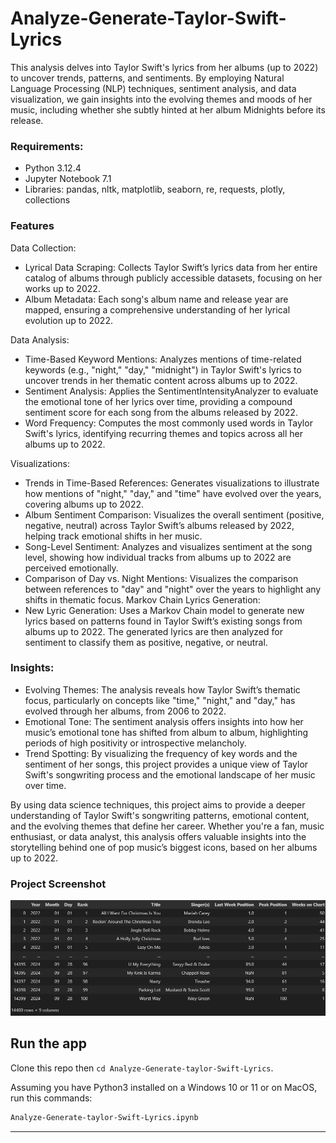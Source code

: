 # Analyze-Generate-Taylor-Swift-Lyrics
This analysis delves into Taylor Swift's lyrics from her albums (up to 2022) to uncover trends, patterns, and sentiments. By employing Natural Language Processing (NLP) techniques, sentiment analysis, and data visualization, we gain insights into the evolving themes and moods of her music, including whether she subtly hinted at her album Midnights before its release.


### Requirements:
- Python 3.12.4
- Jupyter Notebook 7.1
- Libraries: pandas, nltk, matplotlib, seaborn, re, requests, plotly, collections

### Features
Data Collection:
- Lyrical Data Scraping: Collects Taylor Swift’s lyrics data from her entire catalog of albums through publicly accessible datasets, focusing on her works up to 2022.
- Album Metadata: Each song's album name and release year are mapped, ensuring a comprehensive understanding of her lyrical evolution up to 2022.

Data Analysis:
- Time-Based Keyword Mentions: Analyzes mentions of time-related keywords (e.g., "night," "day," "midnight") in Taylor Swift's lyrics to uncover trends in her thematic content across albums up to 2022.
- Sentiment Analysis: Applies the SentimentIntensityAnalyzer to evaluate the emotional tone of her lyrics over time, providing a compound sentiment score for each song from the albums released by 2022.
- Word Frequency: Computes the most commonly used words in Taylor Swift's lyrics, identifying recurring themes and topics across all her albums up to 2022.

Visualizations:
- Trends in Time-Based References: Generates visualizations to illustrate how mentions of "night," "day," and "time" have evolved over the years, covering albums up to 2022.
- Album Sentiment Comparison: Visualizes the overall sentiment (positive, negative, neutral) across Taylor Swift’s albums released by 2022, helping track emotional shifts in her music.
- Song-Level Sentiment: Analyzes and visualizes sentiment at the song level, showing how individual tracks from albums up to 2022 are perceived emotionally.
- Comparison of Day vs. Night Mentions: Visualizes the comparison between references to "day" and "night" over the years to highlight any shifts in thematic focus.
Markov Chain Lyrics Generation:
- New Lyric Generation: Uses a Markov Chain model to generate new lyrics based on patterns found in Taylor Swift’s existing songs from albums up to 2022. The generated lyrics are then analyzed for sentiment to classify them as positive, negative, or neutral.

### Insights:
- Evolving Themes: The analysis reveals how Taylor Swift’s thematic focus, particularly on concepts like "time," "night," and "day," has evolved through her albums, from 2006 to 2022.
- Emotional Tone: The sentiment analysis offers insights into how her music’s emotional tone has shifted from album to album, highlighting periods of high positivity or introspective melancholy.
- Trend Spotting: By visualizing the frequency of key words and the sentiment of her songs, this project provides a unique view of Taylor Swift's songwriting process and the emotional landscape of her music over time.

By using data science techniques, this project aims to provide a deeper understanding of Taylor Swift's songwriting patterns, emotional content, and the evolving themes that define her career. Whether you're a fan, music enthusiast, or data analyst, this analysis offers valuable insights into the storytelling behind one of pop music’s biggest icons, based on her albums up to 2022.

### Project Screenshot
![Alt text](https://github.com/brianwpiano/billboard-hot100-analysis/blob/main/Screenshot%202024-10-02%20220651.png)

## Run the app

Clone this repo then `cd Analyze-Generate-taylor-Swift-Lyrics`.

Assuming you have Python3 installed on a Windows 10 or 11 or on MacOS, run this commands:

``` bash
Analyze-Generate-taylor-Swift-Lyrics.ipynb
```

---
